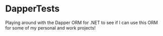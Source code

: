 # DapperTests
Playing around with the Dapper ORM for .NET to see if I can use this ORM for some of my personal and work projects!

